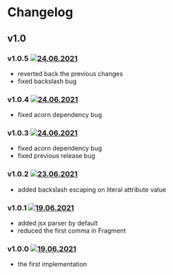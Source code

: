 # Changelog
## v1.0
### v1.0.5 [![24.06.2021](https://img.shields.io/date/1624490718)](https://github.com/d8corp/watch-state/tree/v1.0.5)
- reverted back the previous changes
- fixed backslash bug
### v1.0.4 [![24.06.2021](https://img.shields.io/date/1624489837)](https://github.com/d8corp/watch-state/tree/v1.0.4)
- fixed acorn dependency bug
### v1.0.3 [![24.06.2021](https://img.shields.io/date/1624486977)](https://github.com/d8corp/watch-state/tree/v1.0.3)
- fixed acorn dependency bug
- fixed previous release bug
### v1.0.2 [![23.06.2021](https://img.shields.io/date/1624481216)](https://github.com/d8corp/watch-state/tree/v1.0.2)
- added backslash escaping on literal attribute value
### v1.0.1 [![19.06.2021](https://img.shields.io/date/1624106151)](https://github.com/d8corp/watch-state/tree/v1.0.1)
- added jsx parser by default
- reduced the first comma in Fragment
### v1.0.0 [![19.06.2021](https://img.shields.io/date/1624103838)](https://github.com/d8corp/watch-state/tree/v1.0.0)
- the first implementation

